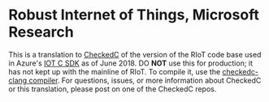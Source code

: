 # Robust Internet of Things, Microsoft Research
This is a translation to [CheckedC](<https://github.com/Microsoft/checked-c>) of the version of the RIoT code base used in Azure's [IOT C SDK](<https://github.com/Azure/azure-iot-sdk-c>) as of June 2018. DO **NOT** use this for production; it has not kept up with the mainline of RIoT. To compile it, use the [checkedc-clang compiler](<https://github.com/Microsoft/checkedc-clang>). For questions, issues, or more information about CheckedC or this translation, please post on one of the CheckedC repos.